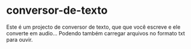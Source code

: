 # conversor-de-texto
Este é um projecto de conversor de texto, que que você escreve e ele converte em audio... Podendo também carregar arquivos no formato txt para ouvir.
